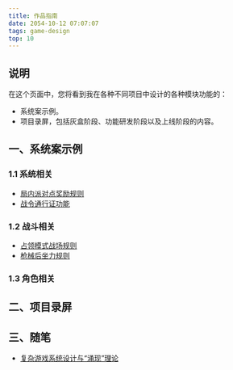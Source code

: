 ```yaml
---
title: 作品指南
date: 2054-10-12 07:07:07
tags: game-design
top: 10
---
```


## 说明

在这个页面中，您将看到我在各种不同项目中设计的各种模块功能的：

- 系统案示例。
- 项目录屏，包括灰盒阶段、功能研发阶段以及上线阶段的内容。

## 一、系统案示例

### 1.1 系统相关

- [局内派对点奖励规则](/2020/gd_sample_ingame_party_point/)
- [战令通行证功能](/2020/gd_sample_system_battlepass/)

### 1.2 战斗相关

- [占领模式战场规则](/2020/gd_sample_ingame_capture/)
- [枪械后坐力规则](/2020/gd_sample_ingame_recoil/)

### 1.3 角色相关

## 二、项目录屏



## 三、随笔

- [复杂游戏系统设计与“涌现”理论](/2020/gd_system/)

